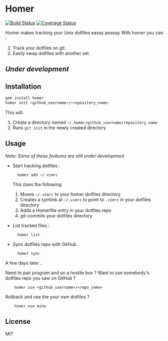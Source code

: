 # Homer

[![Build Status](https://travis-ci.org/emilsoman/homer.png?branch=master)](https://travis-ci.org/emilsoman/homer)
[![Coverage Status](https://coveralls.io/repos/emilsoman/homer/badge.png?branch=master)](https://coveralls.io/r/emilsoman/homer)

Homer makes tracking your Unix dotfiles easay peasay
With homer you can :

1. Track your dotfiles on git.
2. Easily swap dotfiles with another set.

## *Under development*


## Installation
```sh
gem install homer
homer init <github_username>/<repository_name>
```
This will:

1. Create a directory named `~/.homer/github_username/repository_name`
3. Runs `git init` in the newly created directory

## Usage

*Note: Some of these features are still under development*

- Start tracking dotfiles :

        homer add ~/.vimrc

  This does the following:

  1. Moves `~/.vimrc` to your homer dotfiles directory
  2. Creates a symlink at  `~/.vimrc` to point to `.vimrc` in your dotfiles
     directory
  3. Adds a Homerfile entry in your dotfiles repo
  4. git-commits your dotfiles directory

- List tracked files :

        homer list

- Sync dotfiles repo with GitHub

        homer sync

A few days later ..

Need to pair program and on a hostile box ?
Want to use somebody's dotfiles repo you saw on GitHub ?

        homer use <github_username>/<repo_name>

Rollback and use the your own dotfiles ?

        homer use mine

## License

MIT
